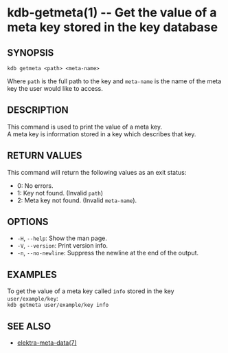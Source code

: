 kdb-getmeta(1) -- Get the value of a meta key stored in the key database
========================================================================

## SYNOPSIS

`kdb getmeta <path> <meta-name>`  

Where `path` is the full path to the key and `meta-name` is the name of the meta key the user would like to access.  

## DESCRIPTION

This command is used to print the value of a meta key.  
A meta key is information stored in a key which describes that key.  

## RETURN VALUES

This command will return the following values as an exit status:  
* 0:
  No errors.  
* 1:
  Key not found. (Invalid `path`)  
* 2:
  Meta key not found. (Invalid `meta-name`).  


## OPTIONS

- `-H`, `--help`:
  Show the man page.
- `-V`, `--version`:
  Print version info.
- `-n`, `--no-newline`:          Suppress the newline at the end of the output.

## EXAMPLES

To get the value of a meta key called `info` stored in the key `user/example/key`:  
	`kdb getmeta user/example/key info`  

## SEE ALSO

- [elektra-meta-data(7)](elektra-meta-data.md)
